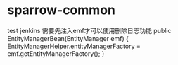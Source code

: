 # sparrow-common
test jenkins
需要先注入emf才可以使用删除日志功能
public EntityManagerBean(EntityManager emf) {
		EntityManagerHelper.entityManagerFactory = emf.getEntityManagerFactory();
	}
